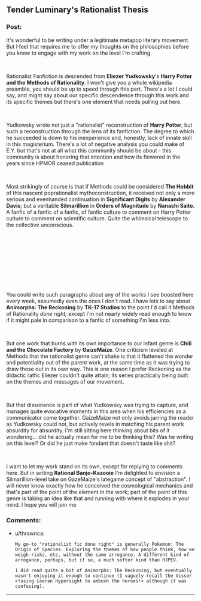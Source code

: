 ## Tender Luminary's Rationalist Thesis

### Post:

It's wonderful to be writing under a legitimate metapop literary movement. But I feel that requires me to offer my thoughts on the philosophies before you know to engage with my work on the level I'm crafting.

&#x200B;

Rationalist Fanfiction is descended from **Eliezer Yudkowsky**'s **Harry Potter and the Methods of Rationality**. I won't give you a whole wikipedia preamble, you should be up to speed through this part. There's a lot I could say, and might say about our specific descendence through this work and its specific themes but there's one element that needs pulling out here.

&#x200B;

Yudkowsky wrote not just a "rationalist" reconstruction of **Harry Potter**, but such a reconstruction through the lens of its fanfiction. The degree to which he succeeded is down to his inexperience and, honestly, lack of innate skill in this magisterium. There's a lot of negative analysis you could make of E.Y. but that's not at all what this community should be about - this community is about honoring that intention and how its flowered in the years since HPMOR ceased publication

&#x200B;

Most strikingly of course is that if Methods could be considered **The Hobbit** of this nascent poprationalist mythoconstruction, it received not only a more serious and evenhanded continuation in **Significant Digits** by **Alexander Davis**; but a veritable **Silmarillion** in **Orders of Magnitude** by **Nanashi Saito.** A fanfic of a fanfic of a fanfic, of fanfic culture to comment on Harry Potter culture to comment on scientific culture. Quite the whimsical telescope to the collective unconscious.

&#x200B;

&#x200B;

&#x200B;

&#x200B;

&#x200B;

You could write such paragraphs about any of the works I see boosted here every week, assumedly even the ones I don't read. I have lots to say about **Animorphs: The Reckoning** by **TK-17 Studios** to the point I'd call it Methods of Rationality *done right;* except I'm not nearly widely read enough to know if it might pale in comparison to a fanfic of something I'm less into.

&#x200B;

But one work that burns with its own importance to our infant genre is **Chili and the Chocolate Factory** by **GaizeMaize**. One criticism leveled at Methods that the rationalist genre can't shake is that it flattened the wonder and potentiality out of the parent work, at the same time as it was trying to draw those out in its own way. This is one reason I prefer Reckoning as the didactic ratfic Eliezer couldn't quite attain; its series practically being built on the themes and messages of our movement.

&#x200B;

But that dissonance is part of what Yudkowsky was trying to capture, and manages quite evocative moments in this area when his efficiencies as a communicator come together. GaizeMaize not only avoids jarring the reader as Yudkowsky could not, but actively revels in matching his parent work absurdity for absurdity. I'm still sitting here thinking about bits of it wondering... did he actually mean for me to be thinking this? Was he writing on this level? Or did he just make fondant that doesn't taste like shit?

&#x200B;

I want to let my work stand on its own, except for replying to comments here. But in writing **Rational Banjo-Kazooie** I'm delighted to envision a Silmarillion-level take on GazeMaize's lategame concept of "abstraction". I will never know exactly how he conceived the cosmological mechanics and that's part of the point of the element in the work; part of the point of this genre is taking an idea like that and running with where it explodes in your mind. I hope you will join me

### Comments:

- u/thrawnca:
  ```
  My go-to "rationalist fic done right" is generally Pokemon: The Origin of Species. Exploring the themes of how people think, how we weigh risks, etc, without the same arrogance. A different kind of arrogance, perhaps, but if so, a much softer kind than HJPEV.

  I did read quite a bit of Animorphs: The Reckoning, but eventually wasn't enjoying it enough to continue (I vaguely recall the Visser >!using Leeran Hypersight to ambush the heroes!< although it was confusing).
  ```

---

